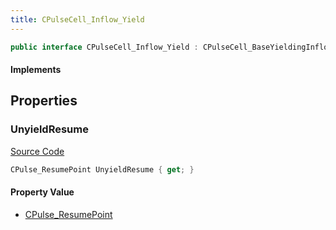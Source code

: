 ```yaml
---
title: CPulseCell_Inflow_Yield
---
```


```csharp
public interface CPulseCell_Inflow_Yield : CPulseCell_BaseYieldingInflow, CPulseCell_BaseFlow, CPulseCell_Base, ISchemaClass<CPulseCell_Base>, ISchemaClass<CPulseCell_BaseFlow>, ISchemaClass<CPulseCell_BaseYieldingInflow>, ISchemaClass<CPulseCell_Inflow_Yield>, ISchemaField, ISchemaClass, INativeHandle
```

#### Implements

## Properties

### UnyieldResume

[Source Code](https://github.com/swiftly-solution/swiftlys2/blob/beta/managed/src/SwiftlyS2.Generated/Schemas/Interfaces/CPulseCell_Inflow_Yield.cs#L16)

```csharp
CPulse_ResumePoint UnyieldResume { get; }
```

#### Property Value

- [CPulse_ResumePoint](/docs/api/shared/schemadefinitions/cpulse_resumepoint)

